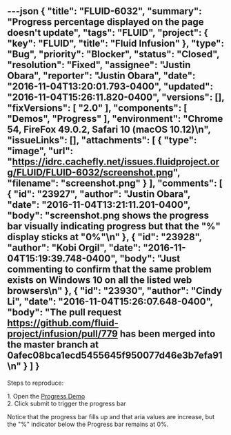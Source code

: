 ---json
{
  "title": "FLUID-6032",
  "summary": "Progress percentage displayed on the page doesn't update",
  "tags": "FLUID",
  "project": {
    "key": "FLUID",
    "title": "Fluid Infusion"
  },
  "type": "Bug",
  "priority": "Blocker",
  "status": "Closed",
  "resolution": "Fixed",
  "assignee": "Justin Obara",
  "reporter": "Justin Obara",
  "date": "2016-11-04T13:20:01.793-0400",
  "updated": "2016-11-04T15:26:11.820-0400",
  "versions": [],
  "fixVersions": [
    "2.0"
  ],
  "components": [
    "Demos",
    "Progress"
  ],
  "environment": "Chrome 54, FireFox 49.0.2, Safari 10 (macOS 10.12)\n",
  "issueLinks": [],
  "attachments": [
    {
      "type": "image",
      "url": "https://idrc.cachefly.net/issues.fluidproject.org/FLUID/FLUID-6032/screenshot.png",
      "filename": "screenshot.png"
    }
  ],
  "comments": [
    {
      "id": "23927",
      "author": "Justin Obara",
      "date": "2016-11-04T13:21:11.201-0400",
      "body": "screenshot.png shows the progress bar visually indicating progress but that the \"%\" display sticks at \"0%\"\n"
    },
    {
      "id": "23928",
      "author": "Kobi Orgil",
      "date": "2016-11-04T15:19:39.748-0400",
      "body": "Just commenting to confirm that the same problem exists on Windows 10 on all the listed web browsers\n"
    },
    {
      "id": "23930",
      "author": "Cindy Li",
      "date": "2016-11-04T15:26:07.648-0400",
      "body": "The pull request <https://github.com/fluid-project/infusion/pull/779> has been merged into the master branch at 0afec08bca1ecd5455645f950077d46e3b7efa91\n"
    }
  ]
}
---
Steps to reproduce:

1\. Open the [Progress Demo](http://build.fluidproject.org/infusion/demos/progress/)\
2\. Click submit to trigger the progress bar

Notice that the progress bar fills up and that aria values are increase, but the "%" indicator below the Progress bar remains at 0%.

        